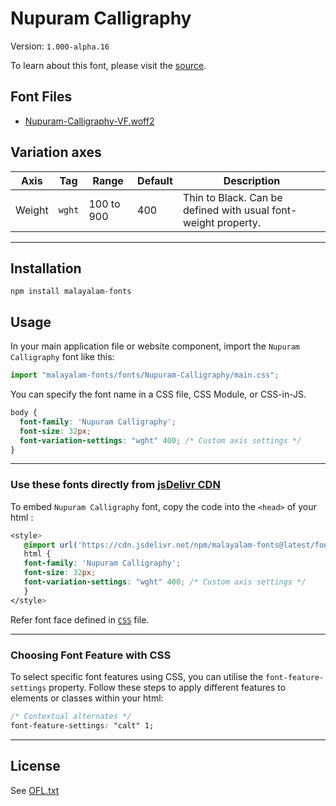 # Nupuram Calligraphy

Version: `1.000-alpha.16`

To learn about this font, please visit the [source](https://gitlab.com/smc/fonts/Nupuram).

## Font Files

* [Nupuram-Calligraphy-VF.woff2](Nupuram-Calligraphy-VF.woff2)

## Variation axes


| Axis       | Tag    | Range        | Default | Description                                                     |
| ---------- | ------ | ------------ | ------- | --------------------------------------------------------------- |
| Weight  | `wght` | 100 to 900       | 400       | Thin to Black. Can be defined with usual font-weight property.  

---

## Installation

```shell
npm install malayalam-fonts
```
## Usage

In your main application file or website component, import the `Nupuram Calligraphy` font like this:

```javascript
import "malayalam-fonts/fonts/Nupuram-Calligraphy/main.css";
```
You can specify the font name in a CSS file, CSS Module, or CSS-in-JS.

```css
body {
  font-family: 'Nupuram Calligraphy';
  font-size: 32px;
  font-variation-settings: "wght" 400; /* Custom axis settings */
}
```
---

### Use these fonts directly from [jsDelivr CDN](https://www.jsdelivr.com/package/npm/malayalam-fonts)

To embed `Nupuram Calligraphy` font, copy the code into the `<head>` of your html :

```css
<style>
   @import url('https://cdn.jsdelivr.net/npm/malayalam-fonts@latest/fonts/Nupuram-Calligraphy/main.min.css');
   html {
   font-family: 'Nupuram Calligraphy';
   font-size: 32px;
   font-variation-settings: "wght" 400; /* Custom axis settings */
   }
</style>
```
Refer font face defined in [`CSS`](main.css) file.

---
### Choosing Font Feature with CSS

To select specific font features using CSS, you can utilise the `font-feature-settings` property. Follow these steps to apply different features to elements or classes within your html:

```css
/* Contextual alternates */
font-feature-settings: "calt" 1;
```

---
## License

See [OFL.txt](OFL.txt)